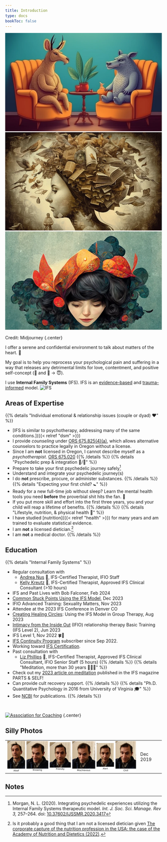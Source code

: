 ```yaml
---
title: Introduction
type: docs
bookToc: false
---
```


<script src="/flickity.pkgd.min.js"></script>

<div class="main-carousel"
    data-flickity='{ "cellAlign": "center", "contain": true, "wrapAround": true, "autoPlay": 15000, "setGallerySize": false }' >
<div class="carousel-cell"><img class="carousel-cell-image" src="animal_couple.webp" alt="Couples counseling" /></div>
<div class="carousel-cell"><img class="carousel-cell-image" src="multitude_of_stories_within_the_head2.webp" alt="Multitude of stories within the head" /></div>
<div class="carousel-cell"><img class="carousel-cell-image" src="multitude_of_stories_within_the_head1.webp" alt="Multitude of stories within the head" /></div>
</div>

Credit: Midjourney
{.center}

I offer a serene and confidential environment to talk about matters of the heart. 💖

My goal is to help you reprocess your psychological pain and suffering in a way that releases any detrimental limits for love, contentment, and positive self-concept (🤪 and 😬 → 😇).

I use **Internal Family Systems** (IFS). IFS is an [evidence-based](https://www.foundationifs.org/research/empirical-evidence) and [trauma-informed](https://www.verywellmind.com/trauma-informed-therapy-definition-and-techniques-5209445) model. ![IFS](/images/ifs-logo.webp)

## Areas of Expertise

{{% details "Individual emotional & relationship issues (couple or dyad) ❤️" %}}
- [IFS is similar to psychotherapy, addressing many of the same conditions.]({{< relref "dsm" >}})
- I provide *counseling* under [ORS 675.825(4)(a)](https://oregon.public.law/statutes/ors_675.825), which allows alternative counselors to practice legally in Oregon without a license.
- Since I am **not** licensed in Oregon, I cannot describe myself as a *psychotherapist*. [ORS 675.020](https://oregon.public.law/statutes/ors_675.020)
{{% /details %}}
{{% details "Psychedelic prep & integration 🍄/🐸" %}}
- Prepare to take your first psychedelic journey safely[^morgan2020]
- Understand and integrate your psychedelic journey(s)
- I do **not** prescribe, procure, or administer substances.
{{% /details %}}
{{% details "Expecting your first child? 🚼" %}}
- Ready for a new full-time job without sleep? Learn the mental health tools you need **before** the proverbial shit hits the fan. 💩
- If you put more skill and effort into the first three years, you and your child will reap a lifetime of benefits.
{{% /details %}}
{{% details "Lifestyle, nutrition, & physical health 🥗" %}}
- I have studied [nutrition]({{< relref "health" >}}) for many years and am trained to evaluate statistical evidence.
- I am **not** a licensed dietician.[^capture-of-nutrition]
- I am **not** a medical doctor.
{{% /details %}}

## Education

{{% details "Internal Family Systems" %}}
- Regular consultation with
  - [Andrea Nus](https://fullhearttherapy.com/) 💐️, IFS-Certified Therapist, IFIO Staff
  - [Kelly Kreutz](https://kellykreutz.com) 💐️, IFS-Certified Therapist, Approved IFS Clinical Consultant (>10 hours)
- IFS and Past Lives with Bob Falconer, Feb 2024
- [Common Stuck Points Using the IFS Model](https://burriscounseling.com/), Dec 2023
- IFIO Advanced Training: Sexuality Matters, Nov 2023
- Attendee at the 2023 IFS Conference in Denver CO
- [Creating Healing Circles](https://burriscounseling.com): Using the IFS Model in Group Therapy, Aug 2023  
- [Intimacy from the Inside Out](https://www.toniherbineblank.com/trainings.html) (IFIO) relationship therapy Basic Training (IFS Level 2), Jun 2023
- IFS Level 1, Nov 2022 🍀🚀
- [IFS Continuity Program](https://learn.ifs-institute.com/ifs-continuity-program/) subscriber since Sep 2022.
- Working toward [IFS Certification](https://ifs-institute.com/trainings/ifs-certification).
- Past consultation with
  - [Liz Phillips](http://www.lizphillipstherapy.ca/) 💐️, IFS-Certified Therapist, Approved IFS Clinical Consultant, IFIO Senior Staff (5 hours)
{{% /details %}}
{{% details "Meditation, more than 30 years 🧘🏻‍♂️" %}}
- Check out my [2023 article on meditation](https://partsandself.org/ifs-and-meditation/) published in the IFS magazine PARTS & SELF!
- Can provide cult recovery support.
{{% /details %}}
{{% details "Ph.D. Quantitative Psychology in 2016 from University of Virginia 🎓" %}}
- See [NCBI](https://www.ncbi.nlm.nih.gov/sites/myncbi/1JSuQtfn5RykSS/bibliography/56367505/public/?sort=date&direction=ascending) for publications.
{{% /details %}}

<br/>

[![Association for Coaching](/images/ac.webp)](https://www.associationforcoaching.com/members/?id=72534292)
{.center}

## Silly Photos

<table>
<tr>
<td>
<picture style="display: block;">
    <source media="(min-width: 1320px)" srcset="line-up-1280.png">
    <source media="(min-width: 840px)" srcset="line-up-800.png">
    <img src="line-up-480.png" alt="facial expressions">
</picture>
</td>
<td class='rotate'><div>Dec 2019</div></td>
</tr></table>

## Notes

[^capture-of-nutrition]: Is it probably a good thing that I am not a licensed dietician given [The corporate capture of the nutrition profession in the USA: the case of the Academy of Nutrition and Dietetics (2022)](https://www.cambridge.org/core/journals/public-health-nutrition/article/corporate-capture-of-the-nutrition-profession-in-the-usa-the-case-of-the-academy-of-nutrition-and-dietetics/9FCF66087DFD5661DF1AF2AD54DA0DF9).

[^morgan2020]: Morgan, N. L. (2020). Integrating psychedelic experiences utilizing the Internal Family Systems therapeutic model. *Int. J. Soc. Sci. Manage. Rev 3,* 257–264. doi: [10.37602/IJSSMR.2020.3417](http://ijssmr.org/uploads2020/ijssmr03_123.pdf)
